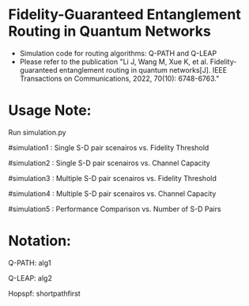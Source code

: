 # Fidelity-Guaranteed Entanglement Routing in Quantum Networks
- Simulation code for routing algorithms: Q-PATH and Q-LEAP 
- Please refer to the publication "Li J, Wang M, Xue K, et al. Fidelity-guaranteed entanglement routing in quantum networks[J]. IEEE Transactions on Communications, 2022, 70(10): 6748-6763."

# Usage Note:

Run simulation.py

#simulation1 : Single S-D pair scenairos vs. Fidelity Threshold

#simulation2 : Single S-D pair scenairos vs. Channel Capacity

#simulation3 : Multiple S-D pair scenairos vs. Fidelity Threshold

#simulation4 : Multiple S-D pair scenairos vs. Channel Capacity

#simulation5 : Performance Comparison vs. Number of S-D Pairs

# Notation:

Q-PATH: alg1

Q-LEAP: alg2

Hopspf: shortpathfirst
